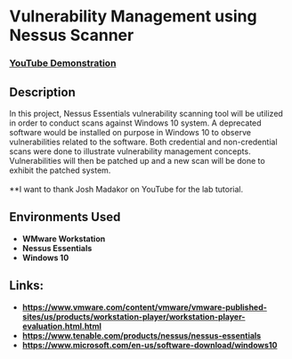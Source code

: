 <h1>Vulnerability Management using Nessus Scanner</h1>

 ### [YouTube Demonstration](https://youtu.be/JhDxiwLyQrE)

<h2>Description</h2>
In this project, Nessus Essentials vulnerability scanning tool will be utilized in order to conduct scans against Windows 10 system. A deprecated software would be installed on purpose in Windows 10 to observe vulnerabilities related to the software. Both credential and non-credential scans were done to illustrate vulnerability management concepts. Vulnerabilities will then be patched up and a new scan will be done to exhibit the patched system.
<br />
<br />
</b> **I want to thank Josh Madakor on YouTube for the lab tutorial.</b>
<br />




<h2>Environments Used </h2>

- <b>WMware Workstation 
- <b>Nessus Essentials
- <b>Windows 10 </b> 

<h2>Links:</h2>

- <b>https://www.vmware.com/content/vmware/vmware-published-sites/us/products/workstation-player/workstation-player-evaluation.html.html
- <b>https://www.tenable.com/products/nessus/nessus-essentials
- <b>https://www.microsoft.com/en-us/software-download/windows10

<!--
 ```diff
- text in red
+ text in green
! text in orange
# text in gray
@@ text in purple (and bold)@@
```
--!>
